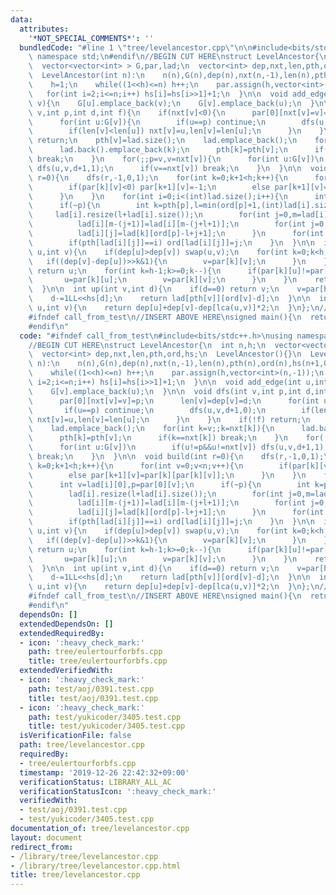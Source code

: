 ```yaml
---
data:
  attributes:
    '*NOT_SPECIAL_COMMENTS*': ''
  bundledCode: "#line 1 \"tree/levelancestor.cpp\"\n\n#include<bits/stdc++.h>\nusing\
    \ namespace std;\n#endif\n//BEGIN CUT HERE\nstruct LevelAncestor{\n  int n,h;\n\
    \  vector<vector<int> > G,par,lad;\n  vector<int> dep,nxt,len,pth,ord,hs;\n  LevelAncestor(){}\n\
    \  LevelAncestor(int n):\n    n(n),G(n),dep(n),nxt(n,-1),len(n),pth(n),ord(n),hs(n+1,0){\n\
    \    h=1;\n    while((1<<h)<=n) h++;\n    par.assign(h,vector<int>(n,-1));\n \
    \   for(int i=2;i<=n;i++) hs[i]=hs[i>>1]+1;\n  }\n\n  void add_edge(int u,int\
    \ v){\n    G[u].emplace_back(v);\n    G[v].emplace_back(u);\n  }\n\n  void dfs(int\
    \ v,int p,int d,int f){\n    if(nxt[v]<0){\n      par[0][nxt[v]=v]=p;\n      len[v]=dep[v]=d;\n\
    \      for(int u:G[v]){\n        if(u==p) continue;\n        dfs(u,v,d+1,0);\n\
    \        if(len[v]<len[u]) nxt[v]=u,len[v]=len[u];\n      }\n    }\n    if(!f)\
    \ return;\n    pth[v]=lad.size();\n    lad.emplace_back();\n    for(int k=v;;k=nxt[k]){\n\
    \      lad.back().emplace_back(k);\n      pth[k]=pth[v];\n      if(k==nxt[k])\
    \ break;\n    }\n    for(;;p=v,v=nxt[v]){\n      for(int u:G[v])\n        if(u!=p&&u!=nxt[v])\
    \ dfs(u,v,d+1,1);\n      if(v==nxt[v]) break;\n    }\n  }\n\n  void build(int\
    \ r=0){\n    dfs(r,-1,0,1);\n    for(int k=0;k+1<h;k++){\n      for(int v=0;v<n;v++){\n\
    \        if(par[k][v]<0) par[k+1][v]=-1;\n        else par[k+1][v]=par[k][par[k][v]];\n\
    \      }\n    }\n    for(int i=0;i<(int)lad.size();i++){\n      int v=lad[i][0],p=par[0][v];\n\
    \      if(~p){\n        int k=pth[p],l=min(ord[p]+1,(int)lad[i].size());\n   \
    \     lad[i].resize(l+lad[i].size());\n        for(int j=0,m=lad[i].size();j+l<m;j++)\n\
    \          lad[i][m-(j+1)]=lad[i][m-(j+l+1)];\n        for(int j=0;j<l;j++)\n\
    \          lad[i][j]=lad[k][ord[p]-l+j+1];\n      }\n      for(int j=0;j<(int)lad[i].size();j++)\n\
    \        if(pth[lad[i][j]]==i) ord[lad[i][j]]=j;\n    }\n  }\n\n  int lca(int\
    \ u,int v){\n    if(dep[u]>dep[v]) swap(u,v);\n    for(int k=0;k<h;k++){\n   \
    \   if((dep[v]-dep[u])>>k&1){\n        v=par[k][v];\n      }\n    }\n    if(u==v)\
    \ return u;\n    for(int k=h-1;k>=0;k--){\n      if(par[k][u]!=par[k][v]){\n \
    \       u=par[k][u];\n        v=par[k][v];\n      }\n    }\n    return par[0][u];\n\
    \  }\n\n  int up(int v,int d){\n    if(d==0) return v;\n    v=par[hs[d]][v];\n\
    \    d-=1LL<<hs[d];\n    return lad[pth[v]][ord[v]-d];\n  }\n\n  int distance(int\
    \ u,int v){\n    return dep[u]+dep[v]-dep[lca(u,v)]*2;\n  }\n};\n//END CUT HERE\n\
    #ifndef call_from_test\n//INSERT ABOVE HERE\nsigned main(){\n  return 0;\n}\n\
    #endif\n"
  code: "#ifndef call_from_test\n#include<bits/stdc++.h>\nusing namespace std;\n#endif\n\
    //BEGIN CUT HERE\nstruct LevelAncestor{\n  int n,h;\n  vector<vector<int> > G,par,lad;\n\
    \  vector<int> dep,nxt,len,pth,ord,hs;\n  LevelAncestor(){}\n  LevelAncestor(int\
    \ n):\n    n(n),G(n),dep(n),nxt(n,-1),len(n),pth(n),ord(n),hs(n+1,0){\n    h=1;\n\
    \    while((1<<h)<=n) h++;\n    par.assign(h,vector<int>(n,-1));\n    for(int\
    \ i=2;i<=n;i++) hs[i]=hs[i>>1]+1;\n  }\n\n  void add_edge(int u,int v){\n    G[u].emplace_back(v);\n\
    \    G[v].emplace_back(u);\n  }\n\n  void dfs(int v,int p,int d,int f){\n    if(nxt[v]<0){\n\
    \      par[0][nxt[v]=v]=p;\n      len[v]=dep[v]=d;\n      for(int u:G[v]){\n \
    \       if(u==p) continue;\n        dfs(u,v,d+1,0);\n        if(len[v]<len[u])\
    \ nxt[v]=u,len[v]=len[u];\n      }\n    }\n    if(!f) return;\n    pth[v]=lad.size();\n\
    \    lad.emplace_back();\n    for(int k=v;;k=nxt[k]){\n      lad.back().emplace_back(k);\n\
    \      pth[k]=pth[v];\n      if(k==nxt[k]) break;\n    }\n    for(;;p=v,v=nxt[v]){\n\
    \      for(int u:G[v])\n        if(u!=p&&u!=nxt[v]) dfs(u,v,d+1,1);\n      if(v==nxt[v])\
    \ break;\n    }\n  }\n\n  void build(int r=0){\n    dfs(r,-1,0,1);\n    for(int\
    \ k=0;k+1<h;k++){\n      for(int v=0;v<n;v++){\n        if(par[k][v]<0) par[k+1][v]=-1;\n\
    \        else par[k+1][v]=par[k][par[k][v]];\n      }\n    }\n    for(int i=0;i<(int)lad.size();i++){\n\
    \      int v=lad[i][0],p=par[0][v];\n      if(~p){\n        int k=pth[p],l=min(ord[p]+1,(int)lad[i].size());\n\
    \        lad[i].resize(l+lad[i].size());\n        for(int j=0,m=lad[i].size();j+l<m;j++)\n\
    \          lad[i][m-(j+1)]=lad[i][m-(j+l+1)];\n        for(int j=0;j<l;j++)\n\
    \          lad[i][j]=lad[k][ord[p]-l+j+1];\n      }\n      for(int j=0;j<(int)lad[i].size();j++)\n\
    \        if(pth[lad[i][j]]==i) ord[lad[i][j]]=j;\n    }\n  }\n\n  int lca(int\
    \ u,int v){\n    if(dep[u]>dep[v]) swap(u,v);\n    for(int k=0;k<h;k++){\n   \
    \   if((dep[v]-dep[u])>>k&1){\n        v=par[k][v];\n      }\n    }\n    if(u==v)\
    \ return u;\n    for(int k=h-1;k>=0;k--){\n      if(par[k][u]!=par[k][v]){\n \
    \       u=par[k][u];\n        v=par[k][v];\n      }\n    }\n    return par[0][u];\n\
    \  }\n\n  int up(int v,int d){\n    if(d==0) return v;\n    v=par[hs[d]][v];\n\
    \    d-=1LL<<hs[d];\n    return lad[pth[v]][ord[v]-d];\n  }\n\n  int distance(int\
    \ u,int v){\n    return dep[u]+dep[v]-dep[lca(u,v)]*2;\n  }\n};\n//END CUT HERE\n\
    #ifndef call_from_test\n//INSERT ABOVE HERE\nsigned main(){\n  return 0;\n}\n\
    #endif\n"
  dependsOn: []
  extendedDependsOn: []
  extendedRequiredBy:
  - icon: ':heavy_check_mark:'
    path: tree/eulertourforbfs.cpp
    title: tree/eulertourforbfs.cpp
  extendedVerifiedWith:
  - icon: ':heavy_check_mark:'
    path: test/aoj/0391.test.cpp
    title: test/aoj/0391.test.cpp
  - icon: ':heavy_check_mark:'
    path: test/yukicoder/3405.test.cpp
    title: test/yukicoder/3405.test.cpp
  isVerificationFile: false
  path: tree/levelancestor.cpp
  requiredBy:
  - tree/eulertourforbfs.cpp
  timestamp: '2019-12-26 22:42:32+09:00'
  verificationStatus: LIBRARY_ALL_AC
  verificationStatusIcon: ':heavy_check_mark:'
  verifiedWith:
  - test/aoj/0391.test.cpp
  - test/yukicoder/3405.test.cpp
documentation_of: tree/levelancestor.cpp
layout: document
redirect_from:
- /library/tree/levelancestor.cpp
- /library/tree/levelancestor.cpp.html
title: tree/levelancestor.cpp
---
```

